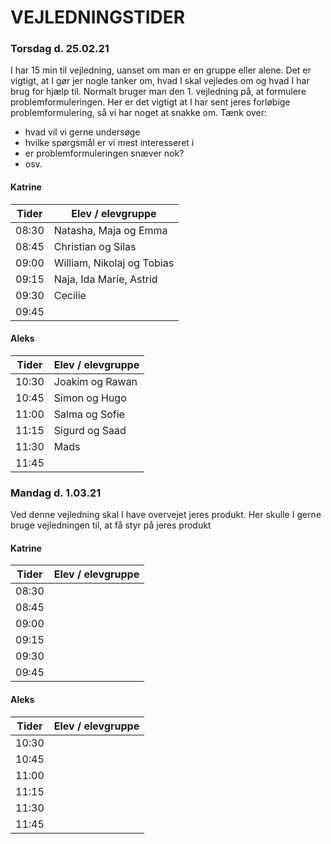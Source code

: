 # VEJLEDNINGSTIDER

### Torsdag d. 25.02.21
I har 15 min til vejledning, uanset om man er en gruppe eller alene. Det er vigtigt, at I gør jer nogle tanker om, hvad I skal vejledes om og hvad I har brug for hjælp til.
Normalt bruger man den 1. vejledning på, at formulere problemformuleringen. Her er det vigtigt at I har sent jeres forløbige problemformulering, så vi har noget at snakke om. 
Tænk over:
- hvad vil vi gerne undersøge
- hvilke spørgsmål er vi mest interesseret i
- er problemformuleringen snæver nok?
- osv.


#### Katrine

| Tider  | Elev / elevgruppe |
|--------|-------------------|
|  08:30 |  Natasha, Maja og Emma                 |
|  08:45 |           Christian og Silas        |
|  09:00 |       William, Nikolaj og Tobias            |
|  09:15 | Naja, Ida Marie, Astrid               |
|  09:30 |       Cecilie            |
|  09:45 |                   |

#### Aleks

| Tider  | Elev / elevgruppe |
|--------|-------------------|
|  10:30 |   Joakim og Rawan               |
|  10:45 |    Simon og Hugo               |
|  11:00 |   Salma og Sofie                |
|  11:15 |      Sigurd og Saad             |
|  11:30 |       Mads            |
|  11:45 |                   |


### Mandag d. 1.03.21
Ved denne vejledning skal I have overvejet jeres produkt. Her skulle I gerne bruge vejledningen til, at få styr på jeres produkt

#### Katrine

| Tider  | Elev / elevgruppe |
|--------|-------------------|
|  08:30 |                   |
|  08:45 |                   |
|  09:00 |                   |
|  09:15 |                   |
|  09:30 |                   |
|  09:45 |                   |

#### Aleks

| Tider  | Elev / elevgruppe |
|--------|-------------------|
|  10:30 |                   |
|  10:45 |                   |
|  11:00 |                   |
|  11:15 |                   |
|  11:30 |                   |
|  11:45 |                   |

